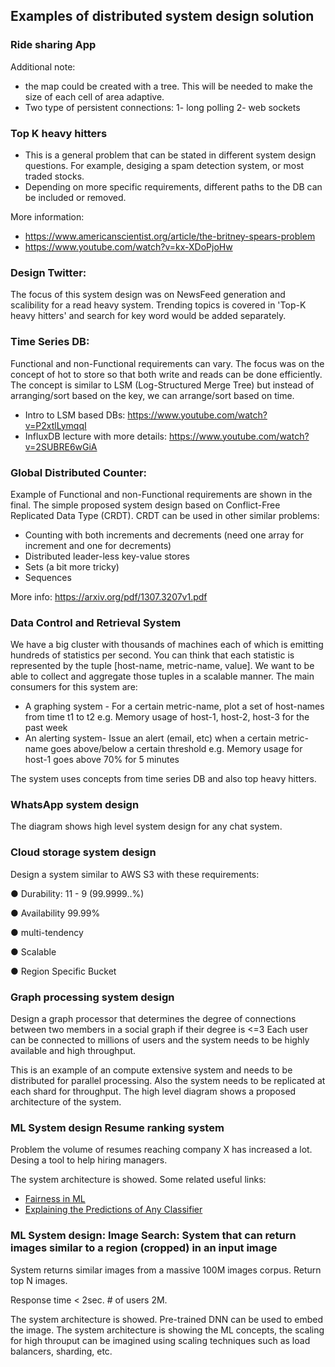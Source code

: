 ## Examples of distributed system design solution

### Ride sharing App
Additional note:
- the map could be created with a tree. This will be needed to make the size of each cell of area adaptive.
- Two type of persistent connections: 1- long polling 2- web sockets

### Top K heavy hitters
- This is a general problem that can be stated in different system design questions. For example, desiging a spam detection system, or most traded stocks.
- Depending on more specific requirements, different paths to the DB can be included or removed.

More information:
- https://www.americanscientist.org/article/the-britney-spears-problem
- https://www.youtube.com/watch?v=kx-XDoPjoHw

### Design Twitter:
The focus of this system design was on NewsFeed generation and scalibility for a read heavy system. Trending topics is covered in 'Top-K heavy hitters' and search for key word would be added separately.

### Time Series DB:
Functional and non-Functional requirements can vary. The focus was on the concept of hot to store so that both write and reads can be done efficiently. The concept is similar to LSM (Log-Structured Merge Tree) but instead of arranging/sort based on the key, we can arrange/sort based on time.

- Intro to LSM based DBs: https://www.youtube.com/watch?v=P2xtlLymqqI
- InfluxDB lecture with more details: https://www.youtube.com/watch?v=2SUBRE6wGiA

### Global Distributed Counter:
Example of Functional and non-Functional requirements are shown in the final. 
The simple proposed system design based on Conflict-Free Replicated Data Type (CRDT).
CRDT can be used in other similar problems:
- Counting with both increments and decrements (need one array for increment and one for decrements)
- Distributed leader-less key-value stores
- Sets (a bit more tricky)
- Sequences

More info: https://arxiv.org/pdf/1307.3207v1.pdf

### Data Control and Retrieval System
We have a big cluster with thousands of machines each of which is emitting hundreds of statistics per second.
You can think that each statistic is represented by the tuple [host-name, metric-name, value].
We want to be able to collect and aggregate those tuples in a scalable manner. The main consumers for this system are:
- A graphing system - For a certain metric-name, plot a set of host-names from time t1 to t2
e.g. Memory usage of host-1, host-2, host-3 for the past week
- An alerting system- Issue an alert (email, etc) when a certain metric-name goes above/below a certain threshold
e.g. Memory usage for host-1 goes above 70% for 5 minutes

The system uses concepts from time series DB and also top heavy hitters.

### WhatsApp system design
The diagram shows high level system design for any chat system.

### Cloud storage system design
Design a system similar to AWS S3 with these requirements:

● Durability: 11 - 9 (99.9999..%)

● Availability 99.99%

● multi-tendency 

● Scalable

● Region Specific Bucket

### Graph processing system design

Design a graph processor that determines the degree of connections between two members in a social graph if their degree is <=3
Each user can be connected to millions of users and the system needs to be highly available and high throughput.

This is an example of an compute extensive system and needs to be distributed for parallel processing. Also the system needs to be replicated at each shard for throughput. The high level diagram shows a proposed architecture of the system.

### ML System design Resume ranking system

Problem the volume of resumes reaching company X has increased a lot. Desing a tool to help hiring managers.

The system architecture is showed.
Some related useful links: 
- [Fairness in ML](https://en.wikipedia.org/wiki/Fairness_(machine_learning))
- [Explaining the Predictions of Any Classifier](https://arxiv.org/abs/1602.04938)

### ML System design: Image Search: System that can return images similar to a region (cropped) in an input image

System returns similar images from a massive 100M images corpus. Return top N images.

Response time < 2sec. # of users 2M. 

The system architecture is showed. Pre-trained DNN can be used to embed the image. The system architecture is showing the ML concepts, the scaling for high throuput can be imagined using scaling techniques such as load balancers, sharding, etc.



